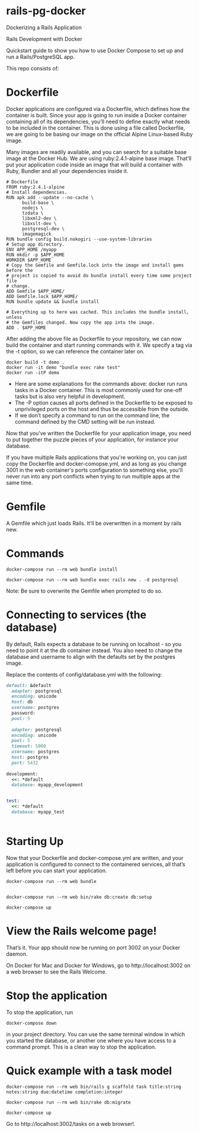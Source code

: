 # rails-pg-docker

Dockerizing a Rails Application

Rails Development with Docker

Quickstart guide to show you how to use Docker Compose to set up and run a Rails/PostgreSQL app. 

This repo consists of: 

# Dockerfile

Docker applications are configured via a Dockerfile, which defines how the container is built. Since your app is going to run inside a Docker container containing all of its dependencies, you’ll need to define exactly what needs to be included in the container. This is done using a file called Dockerfile, we are going to be basing our image on the official Alpine Linux-based Ruby image.

Many images are readily available, and you can search for a suitable base image at the Docker Hub. We are using ruby:2.4.1-alpine base image. That’ll put your application code inside an image that will build a container with Ruby, Bundler and all your dependencies inside it. 

```
# Dockerfile
FROM ruby:2.4.1-alpine
# Install dependencies.
RUN apk add --update --no-cache \
      build-base \
      nodejs \
      tzdata \
      libxml2-dev \
      libxslt-dev \
      postgresql-dev \
      imagemagick
RUN bundle config build.nokogiri --use-system-libraries
# Setup app directory.
ENV APP_HOME /myapp
RUN mkdir -p $APP_HOME
WORKDIR $APP_HOME
# Copy the Gemfile and Gemfile.lock into the image and install gems before the
# project is copied to avoid do bundle install every time some project file
# change.
ADD Gemfile $APP_HOME/
ADD Gemfile.lock $APP_HOME/
RUN bundle update && bundle install

# Everything up to here was cached. This includes the bundle install, unless
# the Gemfiles changed. Now copy the app into the image.
ADD . $APP_HOME
```

After adding the above file as Dockerfile to your repository, we can now build the container and start running commands with it. We specify a tag via the -t option, so we can reference the container later on.

```
docker build -t demo .
docker run -it demo "bundle exec rake test"
docker run -itP demo
```

- Here are some explanations for the commands above:
docker run runs tasks in a Docker container. This is most commonly used for one-off tasks but is also very helpful in development.
- The -P option causes all ports defined in the Dockerfile to be exposed to unprivileged ports on the host and thus be accessible from the outside.
- If we don’t specify a command to run on the command line, the command defined by the CMD setting will be run instead.

Now that you’ve written the Dockerfile for your application image, you need to put together the puzzle pieces of your application, for instance your database.

If you have multiple Rails applications that you're working on, you can just copy the Dockerfile and docker-comopse.yml, and as long as you change 3001 in the web container's ports configuration to something else, you'll never run into any port conflicts when trying to run multiple apps at the same time.

# Gemfile
A Gemfile which just loads Rails. It’ll be overwritten in a moment by rails new.

# Commands
```
docker-compose run --rm web bundle install

docker-compose run --rm web bundle exec rails new . -d postgresql
```

Note: Be sure to overwrite the Gemfile when prompted to do so.

# Connecting to services (the database)

By default, Rails expects a database to be running on localhost - so you need to point it at the db container instead. You also need to change the database and username to align with the defaults set by the postgres image.

Replace the contents of config/database.yml with the following:
```ruby
default: &default
  adapter: postgresql
  encoding: unicode
  host: db
  username: postgres
  password:
  pool: 5
  
  adapter: postgresql 
  encoding: unicode 
  pool: 5 
  timeout: 5000 
  username: postgres 
  host: postgres
  port: 5432
  
development:
  <<: *default
  database: myapp_development


test:
  <<: *default
  database: myapp_test
  
```
# Starting Up
Now that your Dockerfile and docker-compose.yml are written, and your application is configured to connect to the containered services, all that’s left before you can start your application.

```
docker-compose run --rm web bundle


docker-compose run --rm web bin/rake db:create db:setup

docker-compose up
```

# View the Rails welcome page!
That’s it. Your app should now be running on port 3002 on your Docker daemon.

On Docker for Mac and Docker for Windows, go to http://localhost:3002 on a web browser to see the Rails Welcome.

# Stop the application
To stop the application, run 
```
docker-compose down 
```
in your project directory. You can use the same terminal window in which you started the database, or another one where you have access to a command prompt. This is a clean way to stop the application.

# Quick example with a task model

```
docker-compose run --rm web bin/rails g scaffold task title:string notes:string due:datetime completion:integer  

docker-compose run --rm web bin/rake db:migrate

docker-compose up

```

Go to http://localhost:3002/tasks on a web browser!.

